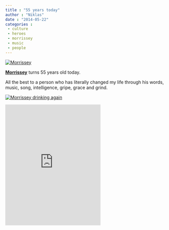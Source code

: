 ```yaml
---
title : "55 years today"
author : "Niklas"
date : "2014-05-22"
categories : 
 - culture
 - heroes
 - morrissey
 - music
 - people
---
```


[![Morrissey](https://niklasblog.com/wp-content/efc806a795e5abd6ad3c9d4951b2e921.jpg)](https://niklasblog.com/wp-content/efc806a795e5abd6ad3c9d4951b2e921.jpg)

[**Morrissey**](https://en.wikipedia.org/wiki/Morrissey) turns 55 years old today.

All the best to a person who has literally changed my life through his words, music, song, intelligence, gripe, grace and grind.

[![Morrissey drinking again](https://niklasblog.com/wp-content/10363883_680268652020857_2485181269528852494_n.jpg)](https://niklasblog.com/wp-content/10363883_680268652020857_2485181269528852494_n.jpg)

<iframe src="https://embed.spotify.com/?uri=spotify:user:cyndamoore:playlist:4cdEJwJ3hW1OtAMxZGxPvz" width="300" height="380" frameborder="0" allowtransparency="true"></iframe>
